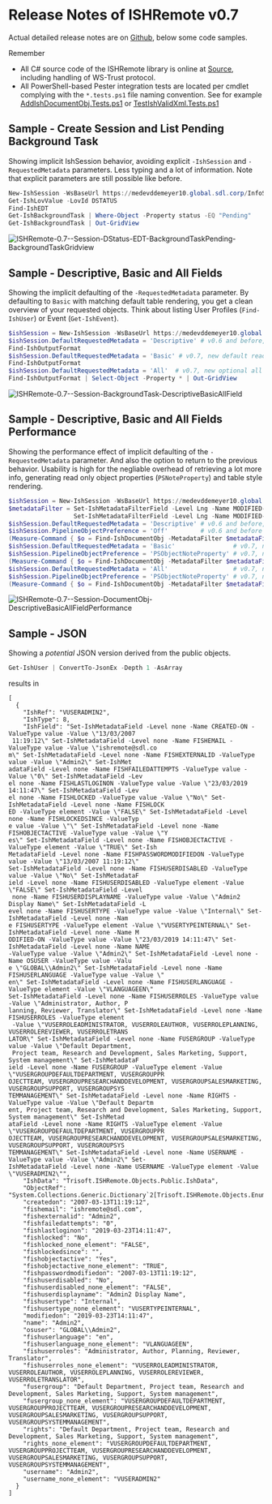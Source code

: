 # Release Notes of ISHRemote v0.7

Actual detailed release notes are on [Github](https://github.com/sdl/ISHRemote/releases/tag/v0.7), below some code samples.

Remember
* All C# source code of the ISHRemote library is online at [Source](https://github.com/sdl/ISHRemote/tree/master/Source/ISHRemote/Trisoft.ISHRemote), including handling of WS-Trust protocol.
* All PowerShell-based Pester integration tests are located per cmdlet complying with the `*.tests.ps1` file naming convention. See for example [AddIshDocumentObj.Tests.ps1](https://github.com/sdl/ISHRemote/blob/master/Source/ISHRemote/Trisoft.ISHRemote/Cmdlets/DocumentObj/AddIshDocumentObj.Tests.ps1) or [TestIshValidXml.Tests.ps1](https://github.com/sdl/ISHRemote/blob/master/Source/ISHRemote/Trisoft.ISHRemote/Cmdlets/FileProcessor/TestIshValidXml.Tests.ps1)

## Sample - Create Session and List Pending Background Task

Showing implicit IshSession behavior, avoiding explicit `-IshSession` and `-RequestedMetadata` parameters. Less typing and a lot of information. Note that explicit parameters are still possible like before.

```powershell
New-IshSession -WsBaseUrl https://medevddemeyer10.global.sdl.corp/InfoShareWSDita/ -PSCredential Admin2
Get-IshLovValue -LovId DSTATUS
Find-IshEDT
Get-IshBackgroundTask | Where-Object -Property status -EQ "Pending"
Get-IshBackgroundTask | Out-GridView
```

![ISHRemote-0.7--Session-DStatus-EDT-BackgroundTaskPending-BackgroundTaskGridview](./Images/ISHRemote-0.7--Session-DStatus-EDT-BackgroundTaskPending-BackgroundTaskGridview2.gif)

## Sample - Descriptive, Basic and All Fields

Showing the implicit defaulting of the `-RequestedMetadata` parameter. By defaulting to `Basic` with matching default table rendering, you get a clean overview of your requested objects. Think about listing User Profiles (`Find-IshUser`) or Event (`Get-IshEvent`).

```powershell
$ishSession = New-IshSession -WsBaseUrl https://medevddemeyer10.global.sdl.corp/InfoShareWSDita/ -PSCredential Admin2
$ishSession.DefaultRequestedMetadata = 'Descriptive' # v0.6 and before, only identifying fields
Find-IshOutputFormat 
$ishSession.DefaultRequestedMetadata = 'Basic' # v0.7, new default readable fields
Find-IshOutputFormat
$ishSession.DefaultRequestedMetadata = 'All'  # v0.7, new optional all fields
Find-IshOutputFormat | Select-Object -Property * | Out-GridView
```

![ISHRemote-0.7--Session-BackgroundTask-DescriptiveBasicAllField](./Images/ISHRemote-0.7--Session-BackgroundTask-DescriptiveBasicAllField.gif)

## Sample - Descriptive, Basic and All Fields Performance

Showing the performance effect of implicit defaulting of the `-RequestedMetadata` parameter. And also the option to return to the previous behavior. Usability is high for the negliable overhead of retrieving a lot more info, generating read only object properties (`PSNoteProperty`) and table style rendering.

```powershell
$ishSession = New-IshSession -WsBaseUrl https://medevddemeyer10.global.sdl.corp/InfoShareWSDita/ -PSCredential Admin2
$metadataFilter = Set-IshMetadataFilterField -Level Lng -Name MODIFIED-ON -FilterOperator GreaterThanOrEqual -Value "01/01/2016" |
                  Set-IshMetadataFilterField -Level Lng -Name MODIFIED-ON -FilterOperator LessThan -Value "01/01/2017" 
$ishSession.DefaultRequestedMetadata = 'Descriptive' # v0.6 and before, only identifying fields
$ishSession.PipelineObjectPreference = 'Off'         # v0.6 and before
(Measure-Command { $o = Find-IshDocumentObj -MetadataFilter $metadataFilter }).TotalMilliseconds
$ishSession.DefaultRequestedMetadata = 'Basic'                # v0.7, new default readable fields
$ishSession.PipelineObjectPreference = 'PSObjectNoteProperty' # v0.7, new default readonly object properties
(Measure-Command { $o = Find-IshDocumentObj -MetadataFilter $metadataFilter }).TotalMilliseconds
$ishSession.DefaultRequestedMetadata = 'All'                  # v0.7, new optional all fields
$ishSession.PipelineObjectPreference = 'PSObjectNoteProperty' # v0.7, new default readonly object properties
(Measure-Command { $o = Find-IshDocumentObj -MetadataFilter $metadataFilter }).TotalMilliseconds
```

![ISHRemote-0.7--Session-DocumentObj-DescriptiveBasicAllFieldPerformance](./Images/ISHRemote-0.7--Session-DocumentObj-DescriptiveBasicAllFieldPerformance.gif)

## Sample - JSON

Showing a _potential_ JSON version derived from the public objects.

```powershell
Get-IshUser | ConvertTo-JsonEx -Depth 1 -AsArray
```
results in
```
[
  {
    "IshRef": "VUSERADMIN2",
    "IshType": 8,
    "IshField": "Set-IshMetadataField -Level none -Name CREATED-ON -ValueType value -Value \"13/03/2007
 11:19:12\" Set-IshMetadataField -Level none -Name FISHEMAIL -ValueType value -Value \"ishremote@sdl.co
m\" Set-IshMetadataField -Level none -Name FISHEXTERNALID -ValueType value -Value \"Admin2\" Set-IshMet
adataField -Level none -Name FISHFAILEDATTEMPTS -ValueType value -Value \"0\" Set-IshMetadataField -Lev
el none -Name FISHLASTLOGINON -ValueType value -Value \"23/03/2019 14:11:47\" Set-IshMetadataField -Lev
el none -Name FISHLOCKED -ValueType value -Value \"No\" Set-IshMetadataField -Level none -Name FISHLOCK
ED -ValueType element -Value \"FALSE\" Set-IshMetadataField -Level none -Name FISHLOCKEDSINCE -ValueTyp
e value -Value \"\" Set-IshMetadataField -Level none -Name FISHOBJECTACTIVE -ValueType value -Value \"Y
es\" Set-IshMetadataField -Level none -Name FISHOBJECTACTIVE -ValueType element -Value \"TRUE\" Set-Ish
MetadataField -Level none -Name FISHPASSWORDMODIFIEDON -ValueType value -Value \"13/03/2007 11:19:12\" 
Set-IshMetadataField -Level none -Name FISHUSERDISABLED -ValueType value -Value \"No\" Set-IshMetadataF
ield -Level none -Name FISHUSERDISABLED -ValueType element -Value \"FALSE\" Set-IshMetadataField -Level
 none -Name FISHUSERDISPLAYNAME -ValueType value -Value \"Admin2 Display Name\" Set-IshMetadataField -L
evel none -Name FISHUSERTYPE -ValueType value -Value \"Internal\" Set-IshMetadataField -Level none -Nam
e FISHUSERTYPE -ValueType element -Value \"VUSERTYPEINTERNAL\" Set-IshMetadataField -Level none -Name M
ODIFIED-ON -ValueType value -Value \"23/03/2019 14:11:47\" Set-IshMetadataField -Level none -Name NAME 
-ValueType value -Value \"Admin2\" Set-IshMetadataField -Level none -Name OSUSER -ValueType value -Valu
e \"GLOBAL\\Admin2\" Set-IshMetadataField -Level none -Name FISHUSERLANGUAGE -ValueType value -Value \"
en\" Set-IshMetadataField -Level none -Name FISHUSERLANGUAGE -ValueType element -Value \"VLANGUAGEEN\" 
Set-IshMetadataField -Level none -Name FISHUSERROLES -ValueType value -Value \"Administrator, Author, P
lanning, Reviewer, Translator\" Set-IshMetadataField -Level none -Name FISHUSERROLES -ValueType element
 -Value \"VUSERROLEADMINISTRATOR, VUSERROLEAUTHOR, VUSERROLEPLANNING, VUSERROLEREVIEWER, VUSERROLETRANS
LATOR\" Set-IshMetadataField -Level none -Name FUSERGROUP -ValueType value -Value \"Default Department,
 Project team, Research and Development, Sales Marketing, Support, System management\" Set-IshMetadataF
ield -Level none -Name FUSERGROUP -ValueType element -Value \"VUSERGROUPDEFAULTDEPARTMENT, VUSERGROUPPR
OJECTTEAM, VUSERGROUPRESEARCHANDDEVELOPMENT, VUSERGROUPSALESMARKETING, VUSERGROUPSUPPORT, VUSERGROUPSYS
TEMMANAGEMENT\" Set-IshMetadataField -Level none -Name RIGHTS -ValueType value -Value \"Default Departm
ent, Project team, Research and Development, Sales Marketing, Support, System management\" Set-IshMetad
ataField -Level none -Name RIGHTS -ValueType element -Value \"VUSERGROUPDEFAULTDEPARTMENT, VUSERGROUPPR
OJECTTEAM, VUSERGROUPRESEARCHANDDEVELOPMENT, VUSERGROUPSALESMARKETING, VUSERGROUPSUPPORT, VUSERGROUPSYS
TEMMANAGEMENT\" Set-IshMetadataField -Level none -Name USERNAME -ValueType value -Value \"Admin2\" Set-
IshMetadataField -Level none -Name USERNAME -ValueType element -Value \"VUSERADMIN2\"",
    "IshData": "Trisoft.ISHRemote.Objects.Public.IshData",
    "ObjectRef": "System.Collections.Generic.Dictionary`2[Trisoft.ISHRemote.Objects.Enumerations+ReferenceType,System.String]",
    "createdon": "2007-03-13T11:19:12",
    "fishemail": "ishremote@sdl.com",
    "fishexternalid": "Admin2",
    "fishfailedattempts": "0",
    "fishlastloginon": "2019-03-23T14:11:47",
    "fishlocked": "No",
    "fishlocked_none_element": "FALSE",
    "fishlockedsince": "",
    "fishobjectactive": "Yes",
    "fishobjectactive_none_element": "TRUE",
    "fishpasswordmodifiedon": "2007-03-13T11:19:12",
    "fishuserdisabled": "No",
    "fishuserdisabled_none_element": "FALSE",
    "fishuserdisplayname": "Admin2 Display Name",
    "fishusertype": "Internal",
    "fishusertype_none_element": "VUSERTYPEINTERNAL",
    "modifiedon": "2019-03-23T14:11:47",
    "name": "Admin2",
    "osuser": "GLOBAL\\Admin2",
    "fishuserlanguage": "en",
    "fishuserlanguage_none_element": "VLANGUAGEEN",
    "fishuserroles": "Administrator, Author, Planning, Reviewer, Translator",
    "fishuserroles_none_element": "VUSERROLEADMINISTRATOR, VUSERROLEAUTHOR, VUSERROLEPLANNING, VUSERROLEREVIEWER, VUSERROLETRANSLATOR",
    "fusergroup": "Default Department, Project team, Research and Development, Sales Marketing, Support, System management",
    "fusergroup_none_element": "VUSERGROUPDEFAULTDEPARTMENT, VUSERGROUPPROJECTTEAM, VUSERGROUPRESEARCHANDDEVELOPMENT, VUSERGROUPSALESMARKETING, VUSERGROUPSUPPORT, VUSERGROUPSYSTEMMANAGEMENT",
    "rights": "Default Department, Project team, Research and Development, Sales Marketing, Support, System management",
    "rights_none_element": "VUSERGROUPDEFAULTDEPARTMENT, VUSERGROUPPROJECTTEAM, VUSERGROUPRESEARCHANDDEVELOPMENT, VUSERGROUPSALESMARKETING, VUSERGROUPSUPPORT, VUSERGROUPSYSTEMMANAGEMENT",
    "username": "Admin2",
    "username_none_element": "VUSERADMIN2"
  }
]
```
